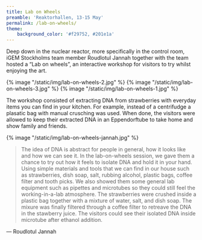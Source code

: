 ```yaml
---
title: Lab on Wheels
preamble: 'Reaktorhallen, 13-15 May'
permalink: /lab-on-wheels/
theme:
    background_color: '#f29752, #201e1a'
---
```


Deep down in the nuclear reactor, more specifically in the control room, iGEM Stockholms team member Roudlotul Jannah together with the team hosted a “Lab on wheels”, an interactive workshop for visitors to try whilst enjoying the art.

{% image "/static/img/lab-on-wheels-2.jpg"  %}
{% image "/static/img/lab-on-wheels-3.jpg"  %}
{% image "/static/img/lab-on-wheels-1.jpg"  %}

The workshop consisted of extracting DNA from strawberries with everyday items you can find in your kitchen. For example, instead of a centrifudge a plasatic bag with manual crusching was used. When done, the visitors were allowed to keep their extracted DNA in an Eppendorftube to take home and show family and friends.

{% image "/static/img/lab-on-wheels-jannah.jpg"  %}

> The idea of DNA is abstract for people in general, how it looks like and how we can see it. In the lab-on-wheels session, we gave them a chance to try out how it feels to isolate DNA and hold it in your hand. Using simple materials and tools that we can find in our house such as strawberries, dish soap, salt, rubbing alcohol, plastic bags, coffee filter and tooth picks. We also showed them some general lab equipment such as pipettes and microtubes so they could still feel the working-in-a-lab atmosphere. The strawberries were crushed inside a plastic bag together with a mixture of water, salt, and dish soap. The mixure was finally filtered through a coffee filter to retreave the DNA in the stawberry juice. The visitors could see their isolated DNA inside microtube after ethanol addition.

— Roudlotul Jannah
